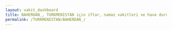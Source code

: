 ```yaml
---
layout: vakit_dashboard
title: BAHERDAN_, TURKMENISTAN için iftar, namaz vakitleri ve hava durumu - ilçe/eyalet seç
permalink: /TURKMENISTAN/BAHERDAN_/
---
```


<script type="text/javascript">
  var GLOBAL_COUNTRY = 'TURKMENISTAN';
  var GLOBAL_CITY = 'BAHERDAN_';
  var GLOBAL_STATE = '';
  var lat = 72;
  var lon = 21;
</script>

